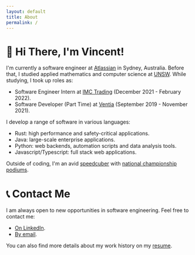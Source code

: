 ```yaml
---
layout: default
title: About
permalink: /
---
```


# 👋 Hi There, I'm Vincent!
I'm currently a software engineer at [Atlassian](https://www.atlassian.com/) in Sydney, Australia. Before that, I studied applied mathematics
and computer science at [UNSW](https://www.unsw.edu.au/). While studying, I took up roles as:
- Software Engineer Intern at [IMC Trading](https://www.imc.com/ap/) (December 2021 - February 2022).
- Software Developer (Part Time) at [Ventia](https://www.ventia.com/) (September 2019 - November 2021).

I develop a range of software in various languages:
- Rust: high performance and safety-critical applications.
- Java: large-scale enterprise applications.
- Python: web backends, automation scripts and data analysis tools.
- Javascript/Typescript: full stack web applications.

Outside of coding, I'm an avid [speedcuber](https://www.worldcubeassociation.org/persons/2014WONG08) with [national championship podiums](https://www.worldcubeassociation.org/persons/2014WONG08?tab=championship-podiums).

# 📞 Contact Me
I am always open to new opportunities in software engineering. Feel free to contact me:
- [On LinkedIn](https://www.linkedin.com/in/vincent-wc-wong/).
- [By email](mailto:vincent@vwong.dev).

You can also find more details about my work history on my [resume](https://vwong.dev/attachments/resume.pdf).
